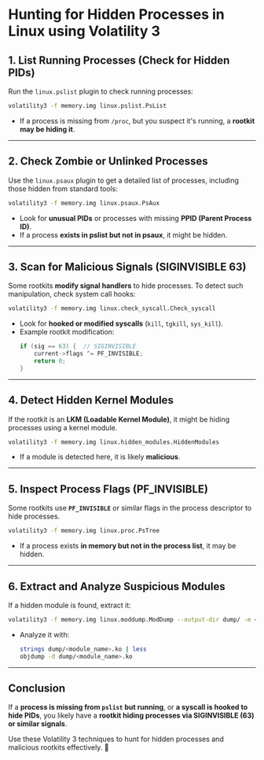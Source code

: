 # Hunting for Hidden Processes in Linux using Volatility 3

## 1. List Running Processes (Check for Hidden PIDs)
Run the `linux.pslist` plugin to check running processes:

```bash
volatility3 -f memory.img linux.pslist.PsList
```

- If a process is missing from `/proc`, but you suspect it's running, a **rootkit may be hiding it**.

---

## 2. Check Zombie or Unlinked Processes
Use the `linux.psaux` plugin to get a detailed list of processes, including those hidden from standard tools:

```bash
volatility3 -f memory.img linux.psaux.PsAux
```

- Look for **unusual PIDs** or processes with missing **PPID (Parent Process ID)**.
- If a process **exists in pslist but not in psaux**, it might be hidden.

---

## 3. Scan for Malicious Signals (SIGINVISIBLE 63)
Some rootkits **modify signal handlers** to hide processes. To detect such manipulation, check system call hooks:

```bash
volatility3 -f memory.img linux.check_syscall.Check_syscall
```

- Look for **hooked or modified syscalls** (`kill`, `tgkill`, `sys_kill`).
- Example rootkit modification:
  ```c
  if (sig == 63) {  // SIGINVISIBLE
      current->flags ^= PF_INVISIBLE;
      return 0;
  }
  ```

---

## 4. Detect Hidden Kernel Modules
If the rootkit is an **LKM (Loadable Kernel Module)**, it might be hiding processes using a kernel module.

```bash
volatility3 -f memory.img linux.hidden_modules.HiddenModules
```

- If a module is detected here, it is likely **malicious**.

---

## 5. Inspect Process Flags (PF_INVISIBLE)
Some rootkits use **`PF_INVISIBLE`** or similar flags in the process descriptor to hide processes.

```bash
volatility3 -f memory.img linux.proc.PsTree
```

- If a process exists **in memory but not in the process list**, it may be hidden.

---

## 6. Extract and Analyze Suspicious Modules
If a hidden module is found, extract it:

```bash
volatility3 -f memory.img linux.moddump.ModDump --output-dir dump/ -m <module_name>
```

- Analyze it with:
  ```bash
  strings dump/<module_name>.ko | less
  objdump -d dump/<module_name>.ko
  ```

---

## Conclusion
If a **process is missing from `pslist` but running**, or **a syscall is hooked to hide PIDs**, you likely have a **rootkit hiding processes via SIGINVISIBLE (63) or similar signals**.

Use these Volatility 3 techniques to hunt for hidden processes and malicious rootkits effectively. 🚀
